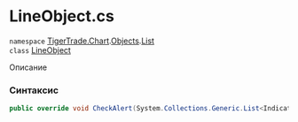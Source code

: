 
# LineObject.cs
`namespace` [TigerTrade.Chart](../../../../../TigerTrade.Chart.md).[Objects](../../../../../TigerTrade.Chart/Objects.md).[List](../../../../../TigerTrade.Chart/Objects/List.md)  
    `class` [LineObject](../../LineObject.cs.md)

Описание

### Синтаксис
```csharp
public override void CheckAlert(System.Collections.Generic.List<IndicatorBase> indicators)
```


                    
                    